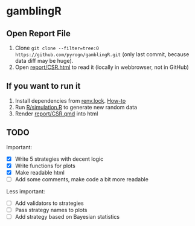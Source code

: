 # gamblingR

## Open Report File

1.  Clone `git clone --filter=tree:0 https://github.com/pyrogn/gamblingR.git` (only last commit, because data diff may be huge).
2.  Open [report/CSR.html](report/CSR.html) to read it (locally in webbrowser, not in GitHub)

## If you want to run it

1.  Install dependencies from [renv.lock](renv.lock). [How-to](https://rstudio.github.io/renv/reference/restore.html)
2.  Run [R/simulation.R](R/simulation.R) to generate new random data
3.  Render [report/CSR.qmd](report/CSR.qmd) into html

## TODO

Important:

-   [x] Write 5 strategies with decent logic
-   [x] Write functions for plots
-   [x] Make readable html
-   [ ] Add some comments, make code a bit more readable

Less important:

-   [ ] Add validators to strategies
-   [ ] Pass strategy names to plots
-   [ ] Add strategy based on Bayesian statistics
